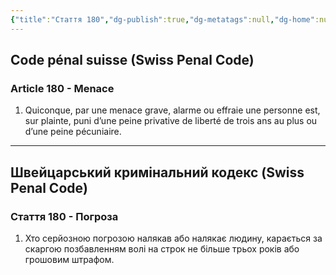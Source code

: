 ```yaml
---
{"title":"Стаття 180","dg-publish":true,"dg-metatags":null,"dg-home":null,"permalink":"/en-ukrainien/stattya-180/","dgPassFrontmatter":true,"noteIcon":""}
---
```


## Code pénal suisse (Swiss Penal Code)

### Article 180 - Menace

1.  Quiconque, par une men­ace grave, alarme ou ef­fraie une per­sonne est, sur plainte, puni d’une peine privat­ive de liber­té de trois ans au plus ou d’une peine pé­cuni­aire.


---

## Швейцарський кримінальний кодекс (Swiss Penal Code)

### Стаття 180 - Погроза

1. Хто серйозною погрозою налякав або налякає людину, карається за скаргою позбавленням волі на строк не більше трьох років або грошовим штрафом.
